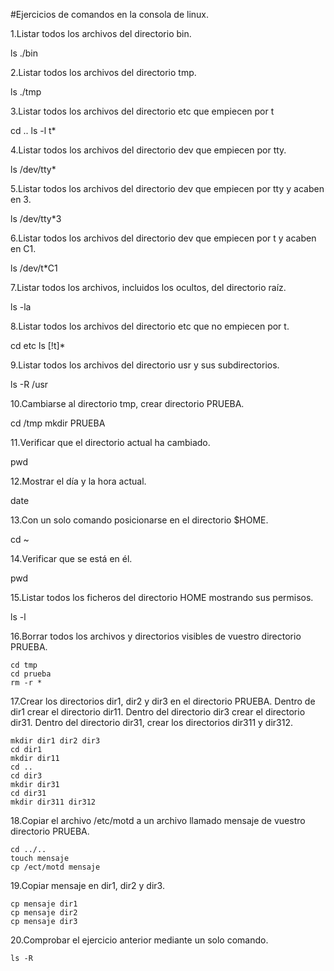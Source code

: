 #Ejercicios de comandos en la consola de linux.

  1.Listar todos los archivos del directorio bin.
  
  ls ./bin
     
  2.Listar todos los archivos del directorio tmp.
  
  ls ./tmp
    
  3.Listar todos los archivos del directorio etc que empiecen por t 
  
  cd ..
    ls -l t*
    
  4.Listar todos los archivos del directorio dev que empiecen por tty.
  
  ls /dev/tty*
    
  5.Listar todos los archivos del directorio dev que empiecen por tty y acaben en 3.
  
  ls /dev/tty*3
    
    
  6.Listar todos los archivos del directorio dev que empiecen por t y acaben en C1.
  
  ls /dev/t*C1
    

  7.Listar todos los archivos, incluidos los ocultos, del directorio raíz.
  
  ls -la
    
    
  8.Listar todos los archivos del directorio etc que no empiecen por t.
  
  cd etc
    ls [!t]*
    
  9.Listar todos los archivos del directorio usr y sus subdirectorios.
  
  ls -R /usr
    

  10.Cambiarse al directorio tmp, crear directorio PRUEBA.
  
  cd /tmp
  mkdir PRUEBA
    

  11.Verificar que el directorio actual ha cambiado.
  
  pwd 
    

  12.Mostrar el día y la hora actual.
  
  date 
    

  13.Con un solo comando posicionarse en el directorio $HOME.
  
   cd ~
    
 
  14.Verificar que se está en él.
  
  pwd
    

  15.Listar todos los ficheros del directorio HOME mostrando sus permisos.
  
  ls -l 
    

  16.Borrar todos los archivos y directorios visibles de vuestro directorio PRUEBA.

    cd tmp
    cd prueba
    rm -r *

  17.Crear los directorios dir1, dir2 y dir3 en el directorio PRUEBA. Dentro de dir1 crear el directorio dir11. Dentro del directorio 
  dir3 crear el directorio dir31. Dentro del directorio dir31, crear los directorios dir311 y dir312.
    
    mkdir dir1 dir2 dir3
    cd dir1
    mkdir dir11
    cd ..
    cd dir3
    mkdir dir31
    cd dir31
    mkdir dir311 dir312
    
  18.Copiar el archivo /etc/motd a un archivo llamado mensaje de vuestro directorio PRUEBA.
    
    cd ../..
    touch mensaje
    cp /ect/motd mensaje

  19.Copiar mensaje en dir1, dir2 y dir3.
    
    cp mensaje dir1
    cp mensaje dir2
    cp mensaje dir3
    
  20.Comprobar el ejercicio anterior mediante un solo comando.
    
    ls -R